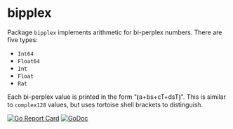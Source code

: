 # bipplex

Package `bipplex` implements arithmetic for bi-perplex numbers. There are five types:

* `Int64`
* `Float64`
* `Int`
* `Float`
* `Rat`

Each bi-perplex value is printed in the form "⦗a+bs+cT+dsT⦘". This is similar to `complex128` values, but uses tortoise shell brackets to distinguish.

[![Go Report Card](https://goreportcard.com/badge/gojp/goreportcard)](https://goreportcard.com/report/github.com/meirizarrygelpi/numbers/bipplex) [![GoDoc](https://godoc.org/github.com/meirizarrygelpi/numbers/bipplex?status.svg)](https://godoc.org/github.com/meirizarrygelpi/numbers/bipplex)